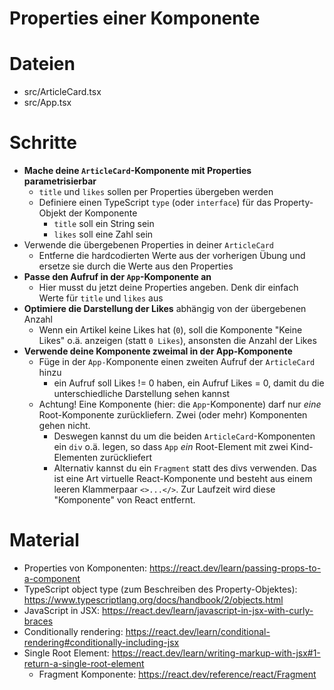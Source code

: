 # Properties einer Komponente

# Dateien 

- src/ArticleCard.tsx
- src/App.tsx

# Schritte

- **Mache deine `ArticleCard`-Komponente mit Properties parametrisierbar**
  - `title` und `likes` sollen per Properties übergeben werden
  - Definiere einen TypeScript `type` (oder `interface`) für das Property-Objekt der Komponente
    - `title` soll ein String sein
    - `likes` soll eine Zahl sein
- Verwende die übergebenen Properties in deiner `ArticleCard`
  - Entferne die hardcodierten Werte aus der vorherigen Übung und ersetze sie durch die Werte aus den Properties
- **Passe den Aufruf in der `App`-Komponente an** 
  - Hier musst du jetzt deine Properties angeben. Denk dir einfach Werte für `title` und `likes` aus
- **Optimiere die Darstellung der Likes** abhängig von der übergebenen Anzahl
  - Wenn ein Artikel keine Likes hat (`0`), soll die Komponente "Keine Likes" o.ä. anzeigen (statt `0 Likes`), ansonsten die Anzahl der Likes
- **Verwende deine Komponente zweimal in der App-Komponente**
  - Füge in der `App-`Komponente einen zweiten Aufruf der `ArticleCard` hinzu
    - ein Aufruf soll Likes != 0 haben, ein Aufruf Likes = 0, damit du die unterschiedliche Darstellung sehen kannst
  - Achtung! Eine Komponente (hier: die `App`-Komponente) darf nur *eine* Root-Komponente zurückliefern. Zwei (oder mehr) Komponenten gehen nicht.
    - Deswegen kannst du um die beiden `ArticleCard`-Komponenten ein `div` o.ä. legen, so dass `App` _ein_ Root-Element mit zwei Kind-Elementen zurückliefert
    - Alternativ kannst du ein `Fragment` statt des divs verwenden. Das ist eine Art virtuelle React-Komponente und besteht aus einem leeren Klammerpaar `<>...</>`. Zur Laufzeit wird diese "Komponente" von React entfernt.

# Material

- Properties von Komponenten: https://react.dev/learn/passing-props-to-a-component
- TypeScript object type (zum Beschreiben des Property-Objektes): https://www.typescriptlang.org/docs/handbook/2/objects.html
- JavaScript in JSX: https://react.dev/learn/javascript-in-jsx-with-curly-braces
- Conditionally rendering: https://react.dev/learn/conditional-rendering#conditionally-including-jsx
- Single Root Element: https://react.dev/learn/writing-markup-with-jsx#1-return-a-single-root-element
  - Fragment Komponente: https://react.dev/reference/react/Fragment